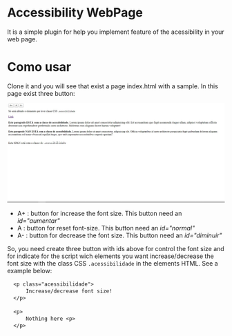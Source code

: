 # Accessibility WebPage
It is a simple plugin for help you implement feature of the acessibility in your web page.

# Como usar

Clone it and you will see that exist a page index.html with a sample. In this page exist three button:

![Página de exemplo](https://github.com/fabioalmeida100/AccessibilityWebPage/blob/master/sample-image/sample-image.jpg?raw=true)

* A+ : button for increase the font size. This button need an *id="aumentar"*
* A : button for reset font-size. This button need an *id="normal"*
* A- : button for decrease the font size. This button need an *id="diminuir"*

So, you need create three button with ids above for control the font size and for indicate for the script wich elements you want increase/decrease the font size with the class CSS `.acessibilidade` in the elements HTML. See a example below: 

```
  <p class="acessibilidade">
      Increase/decrease font size!
  </p>

  <p>
      Nothing here <p>
  </p>
```

